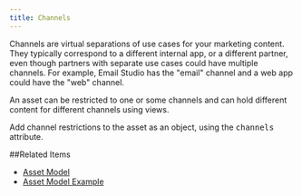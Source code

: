 ```yaml
---
title: Channels
---
```


Channels are virtual separations of use cases for your marketing content. They typically correspond to a different internal app, or a different partner, even though partners with separate use cases could have multiple channels. For example, Email Studio has the "email" channel and a web app could have the "web" channel.

An asset can be restricted to one or some channels and can hold different content for different channels using views.

Add channel restrictions to the asset as an object, using the <samp class="codeph nolang">channels</samp> attribute.

##Related Items
* [Asset Model](asset-model.htm)
* [Asset Model Example](asset_model_examples.htm)